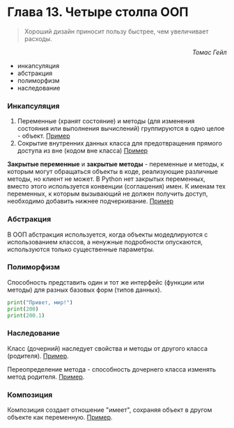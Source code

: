 # Глава 13. Четыре столпа ООП

> Хороший дизайн приносит пользу быстрее, чем увеличивает расходы.

<p style="text-align: right;"><i>Томас Гейл</i></p>

- инкапсуляция
- абстракция
- полиморфизм
- наследование

### Инкапсуляция
1. Переменные (хранят состояние) и методы (для изменения состояния или выполнения вычислений)
группируются в одно целое - объект.  [Пример](../chap12/ex244.py)
2. Сокрытие внутренних данных класса для предотвращения прямого доступа из вне (кодом вне класса) [Пример](ex247.py)

**Закрытые переменные** и **закрытые методы** - переменные и методы, к которым могут обращаться объекты
в коде, реализующие различные методы, но клиент не может. В Python нет закрытых переменных, 
вместо этого используется конвенции (соглашения) имен. К именам тех переменных, 
к которым вызывающий не должен получить доступ, необходимо добавить нижнее подчеркивание.
[Пример](ex248.py)

### Абстракция
В ООП абстракция используется, когда объекты модедлируются с использованием классов, 
а ненужные подробности опускаются, используются только существенные параметры.

### Полиморфизм

Способность представить один и тот же интерфейс (функции или методы) для разных базовых форм (типов данных).
```python
print("Привет, мир!")
print(200)
print(200.1)
```
### Наследование
Класс (дочерний) наследует свойства и методы от другого класса (родителя). 
[Пример](ex253.py). 

Переопределение метода - способность дочернего класса изменять метод родителя. 
[Пример](ex253.py). 

### Композиция
Композиция создает отношение "имеет", сохраняя объект в другом объекте как переменную.
[Пример](ex257.py). 